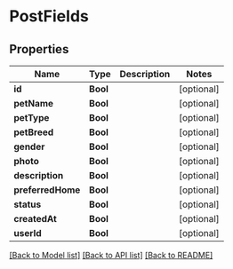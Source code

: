 # PostFields

## Properties
Name | Type | Description | Notes
------------ | ------------- | ------------- | -------------
**id** | **Bool** |  | [optional] 
**petName** | **Bool** |  | [optional] 
**petType** | **Bool** |  | [optional] 
**petBreed** | **Bool** |  | [optional] 
**gender** | **Bool** |  | [optional] 
**photo** | **Bool** |  | [optional] 
**description** | **Bool** |  | [optional] 
**preferredHome** | **Bool** |  | [optional] 
**status** | **Bool** |  | [optional] 
**createdAt** | **Bool** |  | [optional] 
**userId** | **Bool** |  | [optional] 

[[Back to Model list]](../README.md#documentation-for-models) [[Back to API list]](../README.md#documentation-for-api-endpoints) [[Back to README]](../README.md)



